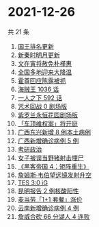 # 2021-12-26

共 21 条

<!-- BEGIN ZHIHUSEARCH -->
<!-- 最后更新时间 Sun Dec 26 2021 06:08:31 GMT+0800 (China Standard Time) -->
1. [国王排名更新](https://www.zhihu.com/search?q=国王排名)
1. [新秦时明月更新](https://www.zhihu.com/search?q=新秦时明月)
1. [文在寅将赦免朴槿惠](https://www.zhihu.com/search?q=朴槿惠)
1. [全国多地迎来大降温](https://www.zhihu.com/search?q=降温)
1. [霍尊回应陈露被抓](https://www.zhihu.com/search?q=霍尊回应)
1. [海贼王 1036 话](https://www.zhihu.com/search?q=海贼王)
1. [一人之下 592 话](https://www.zhihu.com/search?q=一人之下)
1. [咒术回战 0 剧场版](https://www.zhihu.com/search?q=咒术回战0)
1. [紫罗兰永恒花园剧场版](https://www.zhihu.com/search?q=紫罗兰永恒花园)
1. [「车顶维权案」将开庭](https://www.zhihu.com/search?q=车顶维权案)
1. [广西东兴新增 8 例本土病例](https://www.zhihu.com/search?q=广西疫情)
1. [广西新增确诊病例 5 例](https://www.zhihu.com/search?q=广西疫情)
1. [考研政治](https://www.zhihu.com/search?q=考研政治)
1. [女子被误当野猪射击埋尸](https://www.zhihu.com/search?q=女子被当野猪射击)
1. [《黑客帝国 4：矩阵重生》](https://www.zhihu.com/search?q=黑客帝国4)
1. [詹姆斯·韦伯望远镜发射升空](https://www.zhihu.com/search?q=韦伯望远镜)
1. [TES 3:0 iG](https://www.zhihu.com/search?q=tes)
1. [昆明报告 2 例核酸阳性](https://www.zhihu.com/search?q=昆明疫情)
1. [麦当劳「1+1 套餐」涨价](https://www.zhihu.com/search?q=麦当劳涨价)
1. [云南新增确诊病例 4 例](https://www.zhihu.com/search?q=云南疫情)
1. [詹威合砍 66 分湖人 4 连败](https://www.zhihu.com/search?q=湖人)
<!-- END ZHIHUSEARCH -->
